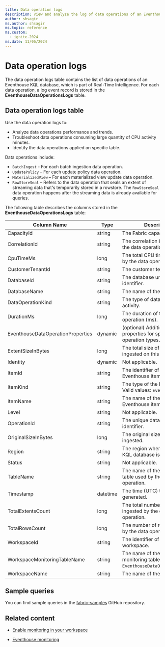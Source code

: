 ```yaml
---
title: Data operation logs
description: View and analyze the log of data operations of an Eventhouse KQL database within Real-Time Intelligence.
author: shsagir
ms.author: shsagir
ms.topic: reference
ms.custom:
  - ignite-2024
ms.date: 11/06/2024
---
```


# Data operation logs

The data operation logs table contains the list of data operations of an Eventhouse KQL database, which is part of Real-Time Intelligence. For each data operation, a log event record is stored in the **EventhouseDataOperationsLogs** table.

## Data operation logs table

Use the data operation logs to:

* Analyze data operations performance and trends.
* Troubleshoot data operations consuming large quantity of CPU activity minutes.
* Identify the data operations applied on specific table.

Data operations include:

* `BatchIngest` - For each batch ingestion data operation.
* `UpdatePolicy` – For each update policy data operation.
* `MaterializedView` – For each materialized view update data operation.
* `RowStoreSeal` – Refers to the data operation that seals an extent of streaming data that's temporarily stored in a rowstore. The `RowStoreSeal` data operation happens after the streaming data is already available for queries.

The following table describes the columns stored in the **EventhouseDataOperationsLogs** table:

| Column Name | Type | Description |
|--|--|--|
| CapacityId | string | The Fabric capacity identifier. |
| CorrelationId | string | The correlation identifier of the data operation. |
| CpuTimeMs | long | The total CPU time (ms) used by the data operation. |
| CustomerTenantId | string | The customer tenant identifier. |
| DatabaseId | string | The database unique identifier. |
| DatabaseName | string | The name of the database. |
| DataOperationKind | string | The type of data operation activity. |
| DurationMs | long | The duration of the data operation (ms). |
| EventhouseDataOperationProperties | dynamic | (optional) Additional properties for specific data operation types. |
| ExtentSizeInBytes | long | The total size of extents ingested on this operation. |
| Identity | dynamic | Not applicable. |
| ItemId | string | The identifier of the Fabric Eventhouse item. |
| ItemKind | string | The type of the Fabric item. Valid values: `Eventhouse`. |
| ItemName | string | The name of the Fabric Eventhouse item. |
| Level | string | Not applicable. |
| OperationId | string | The unique data operation log identifier. |
| OriginalSizeInBytes | long | The original size of data ingested. |
| Region | string | The region where the Fabric KQL database is located. |
| Status | string | Not applicable. |
| TableName | string | The name of the destination table used by the data operation. |
| Timestamp | datetime | The time (UTC) the event was generated. |
| TotalExtentsCount | long | The total number of extents ingested by the data operation. |
| TotalRowsCount | long | The number of rows ingested by the data operation. |
| WorkspaceId | string | The identifier of the workspace. |
| WorkspaceMonitoringTableName | string | The name of the workspace monitoring table. Valid values: `EventhouseDataOperationsLogs`. |
| WorkspaceName | string | The name of the workspace. |

## Sample queries

You can find sample queries in the [fabric-samples](https://github.com/microsoft/fabric-samples) GitHub repository.

## Related content

* [Enable monitoring in your workspace](../get-started/enable-workspace-monitoring.md)

* [Eventhouse monitoring](monitor-eventhouse.md)
